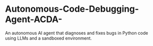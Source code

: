 # Autonomous-Code-Debugging-Agent-ACDA-
An autonomous AI agent that diagnoses and fixes bugs in Python code using LLMs and a sandboxed environment.
